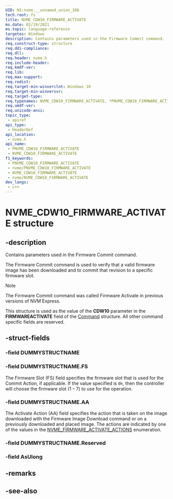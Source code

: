 ```yaml
---
UID: NS:nvme.__unnamed_union_106
tech.root: fs 
title: NVME_CDW10_FIRMWARE_ACTIVATE
ms.date: 02/19/2021 
ms.topic: language-reference
targetos: Windows
description: Contains parameters used in the Firmware Commit command.
req.construct-type: structure
req.ddi-compliance: 
req.dll: 
req.header: nvme.h
req.include-header: 
req.kmdf-ver: 
req.lib: 
req.max-support: 
req.redist: 
req.target-min-winverclnt: Windows 10 
req.target-min-winversvr: 
req.target-type: 
req.typenames: NVME_CDW10_FIRMWARE_ACTIVATE, *PNVME_CDW10_FIRMWARE_ACTIVATE
req.umdf-ver: 
req.unicode-ansi: 
topic_type:
 - apiref
api_type:
 - HeaderDef
api_location:
 - nvme.h
api_name:
 - PNVME_CDW10_FIRMWARE_ACTIVATE
 - NVME_CDW10_FIRMWARE_ACTIVATE
f1_keywords:
 - PNVME_CDW10_FIRMWARE_ACTIVATE
 - nvme/PNVME_CDW10_FIRMWARE_ACTIVATE
 - NVME_CDW10_FIRMWARE_ACTIVATE
 - nvme/NVME_CDW10_FIRMWARE_ACTIVATE
dev_langs:
 - c++
---
```


# NVME_CDW10_FIRMWARE_ACTIVATE structure

## -description

Contains parameters used in the Firmware Commit command.

The Firmware Commit command is used to verify that a valid firmware image has been downloaded and to commit that revision to a specific firmware slot.

> [!NOTE]
> The Firmware Commit command was called Firmware Activate in previous versions of NVM Express.

This structure is used as the value of the **CDW10** parameter in the **FIRMWAREACTIVATE** field of the [Command](ns-nvme-nvme_command.md) structure. All other command specific fields are reserved.

## -struct-fields

### -field DUMMYSTRUCTNAME

### -field DUMMYSTRUCTNAME.FS

The Firmware Slot (FS) field specifies the firmware slot that is used for the Commit Action, if applicable. If the value specified is `0h`, then the controller will choose the firmware slot (1 – 7) to use for the operation.

### -field DUMMYSTRUCTNAME.AA

The Activate Action (AA) field specifies the action that is taken on the image downloaded with the Firmware Image Download command or on a previously downloaded and placed image. The actions are indicated by one of the values in the [NVME_FIRMWARE_ACTIVATE_ACTIONS](ne-nvme-nvme_firmware_activate_actions.md) enumeration.

### -field DUMMYSTRUCTNAME.Reserved

### -field AsUlong

## -remarks


## -see-also
